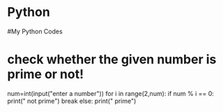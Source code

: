 # Python
#My Python Codes
# check whether the given number is prime or not!

num=int(input("enter a number"))
for i in range(2,num):
    if num % i == 0:
     print(" not prime")
     break
else:
     print(" prime")





